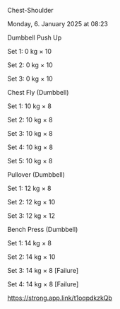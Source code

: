 Chest-Shoulder

Monday, 6. January 2025 at 08:23

Dumbbell Push Up

Set 1: 0 kg × 10

Set 2: 0 kg × 10

Set 3: 0 kg × 10

Chest Fly (Dumbbell)

Set 1: 10 kg × 8

Set 2: 10 kg × 8

Set 3: 10 kg × 8

Set 4: 10 kg × 8

Set 5: 10 kg × 8

Pullover (Dumbbell)

Set 1: 12 kg × 8

Set 2: 12 kg × 10

Set 3: 12 kg × 12

Bench Press (Dumbbell)

Set 1: 14 kg × 8

Set 2: 14 kg × 10

Set 3: 14 kg × 8 [Failure]

Set 4: 14 kg × 8 [Failure]

 <https://strong.app.link/t1oqpdkzkQb>
